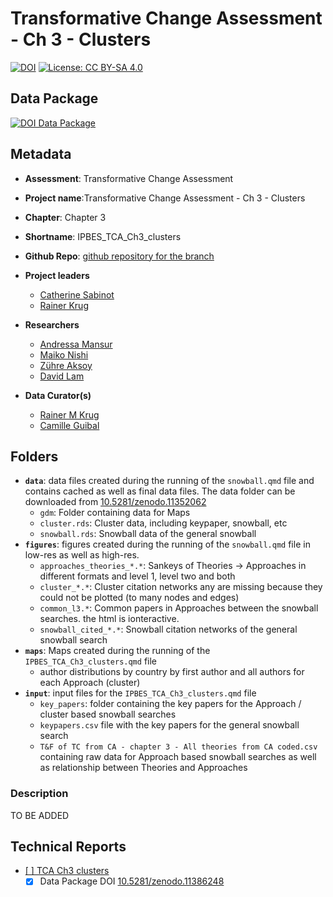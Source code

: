 # Transformative Change Assessment - Ch 3 - Clusters

[![DOI](https://zenodo.org/badge/DOI/99.9999/zenodo.9999999.svg)](https://doi.org/99.9999/zenodo.9999999)
[![License: CC BY-SA 4.0](https://img.shields.io/badge/License-CC_BY--SA_4.0-lightgrey.svg)](https://creativecommons.org/licenses/by-sa/4.0/)

## Data Package
[![DOI Data Package](https://zenodo.org/badge/DOI/99.9999/zenodo.9999999.svg)](https://doi.org/99.9999/zenodo.9999999)

## Metadata
- **Assessment**: Transformative Change Assessment
- **Project name**:Transformative Change Assessment - Ch 3 - Clusters
- **Chapter**: Chapter 3
- **Shortname**: IPBES_TCA_Ch3_clusters
- **Github Repo**: [github repository for the branch](https://github.com/IPBES-Data/IPBES_TCA_Ch3_clusters/tree/DMR_final)

- **Project leaders**

  - [Catherine Sabinot](mailto:catherine.sabinot@ird.fr)
  - [Rainer Krug](mailto:Rainer.Krug@senckenberg.de,Rainer@krugs.de)

- **Researchers**

  - [Andressa Mansur](mailto:andressavmansur@gmail.com)
  - [Maiko Nishi](mailto:nishi@unu.edu)
  - [Zühre Aksoy](mailto:zuhre.aksoy@boun.edu.tr)
  - [David Lam](mailto:david.lam@leuphana.de)

- **Data Curator(s)**

  - [Rainer M Krug](mailto:Rainer.Krug@uzh.ch,Rainer@krugs.de)
  - [Camille Guibal](mailto:camille.guibal@umontpellier.fr)

## Folders

- **`data`**: data files created during the running of the `snowball.qmd` file and contains cached as well as final data files. The data folder can be downloaded from [10.5281/zenodo.11352062](https://doi.org/10.5281/zenodo.11352062)
  - `gdm`: Folder containing data for Maps
  - `cluster.rds`: Cluster data, including keypaper, snowball, etc
  - `snowball.rds`: Snowball data of the general snowball
- **`figures`**: figures created during the running of the `snowball.qmd` file in low-res as well as high-res.
  - `approaches_theories_*.*`: Sankeys of Theories -> Approaches in different formats and level 1, level two and both
  - `cluster_*.*`: Cluster citation networks  any are missing because they could not be plotted (to many nodes and edges)
  - `common_l3.*`: Common papers in Approaches between the snowball searches. the html is ionteractive.
  - `snowball_cited_*.*`: Snowball citation networks of the general snowball search
- **`maps`**: Maps created during the running of the `IPBES_TCA_Ch3_clusters.qmd` file
  - author distributions by country by first author and all authors for each Approach (cluster)
- **`input`**: input files for the `IPBES_TCA_Ch3_clusters.qmd` file
  - `key_papers`: folder containing the key papers for the Approach / cluster based snowball searches
  - `keypapers.csv` file with the key papers for the general snowball search
  - `T&F of TC from CA - chapter 3 - All theories from CA coded.csv` containing raw data for Approach based snowball searches as well as relationship between Theories and Approaches

### Description

TO BE ADDED

## Technical Reports

- [[ ] TCA Ch3 clusters](IPBES_TCA_Ch3_clusters.html) 
  - [x] Data Package DOI [10.5281/zenodo.11386248](https://doi.org/10.5281/zenodo.11386248)
